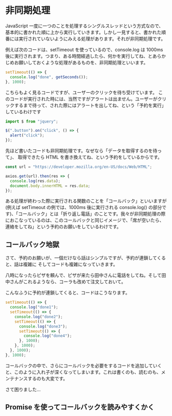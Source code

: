 # 非同期処理

JavaScript 一度に一つのことを処理するシングルスレッドという方式なので、基本的に書かれた順に上から実行していきます。しかし一見すると、書かれた順番には実行されていないようにみえる処理があります。それが非同期処理です。

例えば次のコードは、setTimeout を使っているので、console.log は 1000ms 後に実行されます。つまり、ある時間経過したら、何かを実行してね、とあらかじめお願いしておくような処理があるものを、非同期処理といいます。

```js
setTimeout(() => {
  console.log("done", getSeconds());
}, 1000);
```

こちらもよく見るコードですが、ユーザーのクリックを待ち受けています。
このコードが実行された時には、当然ですがアラートは出ません。ユーザーがクリックするまで待って、された際にはアラートを出してね、という「予約を実行」しているわけです


```js
import $ from "jquery";

$(".button").on("click", () => {
  alert("click");
});
```

先ほど書いたコードも非同期処理です。なぜなら「データを取得するのを待って」、
取得できたら HTML を書き換えてね、という予約をしているからです。


```js
const url = "https://developer.mozilla.org/en-US/docs/Web/HTML";

axios.get(url).then(res => {
  console.log(res.data);
  document.body.innerHTML = res.data;
});
```

ある処理が終わった際に実行される関数のことを「コールバック」といいますが(例えば setTimeout の例では、1000ms 後に実行される console.log() の部分です)、「コールバック」とは「折り返し電話」のことです。我々が非同期処理の際におこなっているのは、このコールバックと同じイメージで、「席が空いたら、連絡をしてね」という予約のお願いをしているわけです。

## コールバック地獄

さて、予約のお願いが、一個だけなら話はシンプルですが、予約が連鎖してくると、話は複雑に
そしてコードも複雑になっていきます。

八時になったらピザを頼んで、ピザが来たら田中さんに電話をしてね。そして田中さんがこれるようなら、コーラも改めて注文しておいて。

こんなふうに予約が連鎖してくると、コードはこうなります。

```js
setTimeout(() => {
  console.log("done1");
  setTimeout(() => {
    console.log("done2");
    setTimeout(() => {
      console.log("done3");
      setTimeout(() => {
        console.log("done4");
      }, 1000);
    }, 1000);
  }, 1000);
}, 1000);

```

コールバックの中で、さらにコールバックを必要をするコードを追加していくと、このように入れ子が深くなってしまいます。これは書くのも、読むのも、メンテナンスするのも大変です。

さて困りました…

## Promise を使ってコールバックを読みやすくかく



